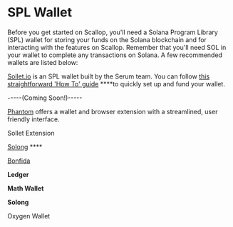 # SPL Wallet

Before you get started on Scallop, you'll need a Solana Program Library \(SPL\) wallet for storing your funds on the Solana blockchain and for interacting with the features on Scallop. Remember that you'll need SOL in your wallet to complete any transactions on Solana. A few recommended wallets are listed below:

[Sollet.io](https://www.sollet.io/) is an SPL wallet built by the Serum team. You can follow [this straightforward 'How To' guide](https://serum-academy.com/en/serum-dex/sol-wallet/) ****to quickly set up and fund your wallet.

-----\(Coming Soon!\)-----  
  
[Phantom](https://phantom.app/) offers a wallet and browser extension with a streamlined, user friendly interface.   
  
Sollet Extension

[Solong](https://solongwallet.com/) **** 

[Bonfida](https://bonfida.com/wallet/) 

**Ledger**

**Math Wallet**

**Solong**  
  
Oxygen Wallet

